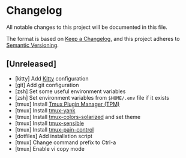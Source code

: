 # Changelog
All notable changes to this project will be documented in this file.

The format is based on [Keep a Changelog](https://keepachangelog.com/en/1.0.0/),
and this project adheres to [Semantic Versioning](https://semver.org/spec/v2.0.0.html).

## [Unreleased]
- [kitty] Add [Kitty](https://sw.kovidgoyal.net/kitty/) configuration
- [git] Add git configuration
- [zsh] Set some useful environment variables
- [zsh] Set environment variables from `$HOME/.env` file if it exists
- [tmux] Install [Tmux Plugin Manager (TPM)](https://github.com/tmux-plugins/tpm)
- [tmux] Install [tmux-yank](https://github.com/tmux-plugins/tmux-yank)
- [tmux] Install [tmux-colors-solarized](https://github.com/seebi/tmux-colors-solarized) and set theme
- [tmux] Install [tmux-sensible](https://github.com/tmux-plugins/tmux-sensible)
- [tmux] Install [tmux-pain-control](https://github.com/tmux-plugins/tmux-pain-control)
- [dotfiles] Add installation script
- [tmux] Change command prefix to Ctrl-a
- [tmux] Enable vi copy mode
